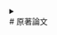 <details>
<summary><div># 原著論文</div></summary>
<div>
1. "Write-error rate of nanoscale magnetic tunnel junctions in the precessional regime",<br>
Takaharu Saino, Shun Kanai, **Motoya Shinozaki**, Butsurin Jinnai, Hideo Sato, Shunsuke Fukami, and Hideo Ohno,<br>
Applied Physics Letters 115, 142406 (2019).<br><br>

1. "Free-layer Size Dependence of Anisotropy Field in Nanoscale CoFeB/MgO Magnetic Tunnel Junctions"<br>
**Motoya Shinozaki**, Junta Igarashi, Hideo Sato, and Hideo Ohno,<br>
Applied Physics Express 11, 043001 (2018).<br><br>

1. "Damping constant in a free layer in nanoscale CoFeB/MgO magnetic tunnel junctions investigated by homodyne-detected ferromagnetic resonance"<br>
**Motoya Shinozaki**, Eriko Hirayama, Shun Kanai, Hideo Sato, Fumihiro Matsukura, and Hideo Ohno,<br>
Applied Physics Express 10, 013001 (2017).<br><br>
</div>

# 国際会議



# 国内会議・研究会等
